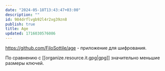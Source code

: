 ```yaml
---
date: "2024-05-18T13:43:47+03:00"
description: ""
id: 984drflvgb92l4r2xg39zn8
publish: true
title: Age
updated: 1716030576086
---
```


<https://github.com/FiloSottile/age> - приложение для шифрования. 

По сравнению с [[organize.resource.it.gpg|gpg]] значительно меньшие размеры ключей.
